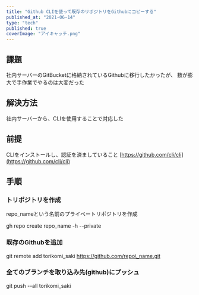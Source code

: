 ```yaml
---
title: "Github CLIを使って既存のリポジトリをGithubにコピーする"
published_at: "2021-06-14"
type: "tech"
published: true
coverImage: "アイキャッチ.png"
---
```


## 課題

社内サーバーのGitBucketに格納されているGithubに移行したかったが、 数が膨大で手作業でやるのは大変だった

## 解決方法

社内サーバーから、CLIを使用することで対応した

## 前提

CLIをインストールし、認証を済ましていること [https://github.com/cli/cli](https://github.com/cli/cli)

## 手順

### トリポジトリを作成

repo\_nameという名前のプライベートリポジトリを作成

gh repo create repo\_name -h --private

### 既存のGithubを追加

git remote add torikomi\_saki https://github.com/repo\_name.git 

### 全てのブランチを取り込み先(github)にプッシュ

git push --all torikomi\_saki
